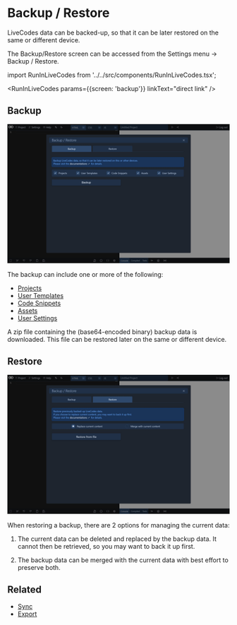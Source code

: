 # Backup / Restore

LiveCodes data can be backed-up, so that it can be later restored on the same or different device.

The Backup/Restore screen can be accessed from the Settings menu → Backup / Restore.

import RunInLiveCodes from '../../src/components/RunInLiveCodes.tsx';

<RunInLiveCodes params={{screen: 'backup'}} linkText="direct link" />

## Backup

![LiveCode Backup](../../static/img/screenshots/backup-restore-1.jpg)

The backup can include one or more of the following:

- [Projects](./projects.md)
- [User Templates](./templates.md)
- [Code Snippets](./snippets.md)
- [Assets](./assets.md)
- [User Settings](./user-settings.md)

A zip file containing the (base64-encoded binary) backup data is downloaded. This file can be restored later on the same or different device.

## Restore

![LiveCode Restore](../../static/img/screenshots/backup-restore-2.jpg)

When restoring a backup, there are 2 options for managing the current data:

1. The current data can be deleted and replaced by the backup data. It cannot then be retrieved, so you may want to back it up first.

2. The backup data can be merged with the current data with best effort to preserve both.

## Related

- [Sync](./sync.md)
- [Export](./export.md)
